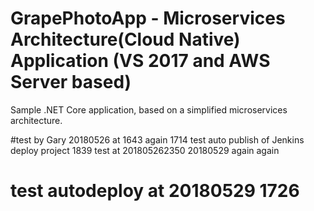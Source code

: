 
# GrapePhotoApp - Microservices Architecture(Cloud Native) Application (VS 2017 and AWS Server based)
Sample .NET Core application, based on a simplified microservices architecture. <p>
#test by Gary 20180526 at 1643 again 1714 test auto publish of Jenkins deploy project 1839 test at 201805262350 20180529 again again
# test autodeploy at 20180529 1726
  
 
 
 
